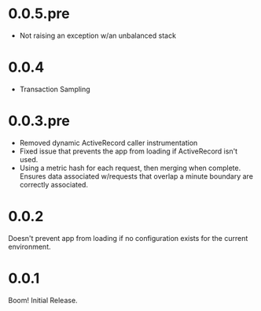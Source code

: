 # 0.0.5.pre

* Not raising an exception w/an unbalanced stack

# 0.0.4

* Transaction Sampling

# 0.0.3.pre

* Removed dynamic ActiveRecord caller instrumentation
* Fixed issue that prevents the app from loading if ActiveRecord isn't used.
* Using a metric hash for each request, then merging when complete. Ensures data associated w/requests that overlap a 
  minute boundary are correctly associated.

# 0.0.2

Doesn't prevent app from loading if no configuration exists for the current environment.

# 0.0.1

Boom! Initial Release.